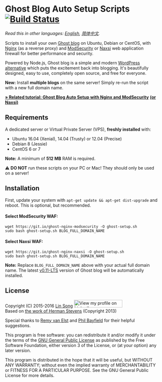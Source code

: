 ﻿# Ghost Blog Auto Setup Scripts &nbsp;[![Build Status](https://travis-ci.org/hwdsl2/setup-ghost-blog.svg?branch=master)](https://travis-ci.org/hwdsl2/setup-ghost-blog)

*Read this in other languages: [English](README.md), [简体中文](README-zh.md).*

Scripts to install your own <a href="https://github.com/TryGhost/Ghost" target="_blank">Ghost blog</a> on Ubuntu, Debian or CentOS, with <a href="http://nginx.org/en/" target="_blank">Nginx</a> (as a reverse proxy) and <a href="https://www.modsecurity.org/" target="_blank">ModSecurity</a> or <a href="https://github.com/nbs-system/naxsi" target="_blank">Naxsi</a> web application firewall for better performance and security.

Powered by Node.js, Ghost blog is a simple and modern <a href="https://ghost.org/vs/wordpress/" target="_blank">WordPress alternative</a> which puts the excitement back into blogging. It's beautifully designed, easy to use, completely open source, and free for everyone.

**New:** Install **multiple blogs** on the same server! Simply re-run the script with a new full domain name.

<a href="https://blog.ls20.com/install-ghost-0-3-3-with-nginx-and-modsecurity/" target="_blank">**&raquo; Related tutorial: Ghost Blog Auto Setup with Nginx and ModSecurity**</a> <a href="https://blog.ls20.com/install-ghost-0-4-with-nginx-and-naxsi-on-ubuntu/" target="_blank">**(or Naxsi)**</a>

## Requirements

A dedicated server or Virtual Private Server (VPS), **freshly installed** with:   
- Ubuntu 16.04 (Xenial), 14.04 (Trusty) or 12.04 (Precise)
- Debian 8 (Jessie)
- CentOS 6 or 7

**Note:** A minimum of **512 MB** RAM is required.

:warning: **DO NOT** run these scripts on your PC or Mac! They should only be used on a server!

## Installation

First, update your system with `apt-get update && apt-get dist-upgrade` and reboot. This is optional, but recommended.

#### Select ModSecurity WAF:

```
wget https://git.io/ghost-nginx-modsecurity -O ghost-setup.sh
sudo bash ghost-setup.sh BLOG_FULL_DOMAIN_NAME
```

#### Select Naxsi WAF:

```
wget https://git.io/ghost-nginx-naxsi -O ghost-setup.sh
sudo bash ghost-setup.sh BLOG_FULL_DOMAIN_NAME
```

**Note:** Replace `BLOG_FULL_DOMAIN_NAME` above with your actual full domain name. The latest <a href="https://dev.ghost.org/lts/" target="_blank">v0.11-LTS</a> version of Ghost blog will be automatically installed.

## License

Copyright (C) 2015-2016 <a href="https://www.linkedin.com/in/linsongui" target="_blank">Lin Song</a> <a href="https://www.linkedin.com/in/linsongui" target="_blank"><img src="https://static.licdn.com/scds/common/u/img/webpromo/btn_viewmy_160x25.png" width="160" height="25" border="0" alt="View my profile on LinkedIn"></a>   
Based on <a href="https://blog.igbuend.com/dude-looks-like-a-ghost/" target="_blank">the work of Herman Stevens</a> (Copyright 2013)

Special thanks to <a href="https://raymii.org" target="_blank">Remy van Elst</a> and <a href="https://philio.me" target="_blank">Phil Bayfield</a> for their helpful suggestions.

This program is free software: you can redistribute it and/or modify it under the terms of the <a href="https://www.gnu.org/licenses/gpl.html" target="_blank">GNU General Public License</a> as published by the Free Software Foundation, either version 3 of the License, or (at your option) any later version.

This program is distributed in the hope that it will be useful, but WITHOUT ANY WARRANTY; without even the implied warranty of MERCHANTABILITY or FITNESS FOR A PARTICULAR PURPOSE. See the GNU General Public License for more details.
